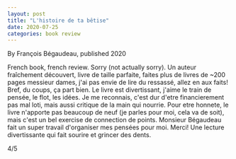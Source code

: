 ```yaml
---
layout: post
title: "L'histoire de ta bêtise"
date: 2020-07-25
categories: book review
---
```


By François Bégaudeau, published 2020

French book, french review. Sorry (not actually sorry).
Un auteur fraîchement découvert, livre de taille parfaite, faites plus de livres de ~200 pages messieur dames, j'ai pas envie de lire du ressassé, allez en aux faits! Bref, du coups, ça part bien.
Le livre est divertissant, j'aime le train de pensée, le flot, les idées. Je me reconnais, c'est dur d'etre financierement pas mal loti, mais aussi critique de la main qui nourrie. Pour etre honnete, le livre n'apporte pas beaucoup de neuf (je parles pour moi, cela va de soit), mais c'est un bel exercise de connection de points. Monsieur Bégaudeau fait un super travail d'organiser mes pensées pour moi. Merci!
Une lecture divertissante qui fait sourire et grincer des dents.

4/5
